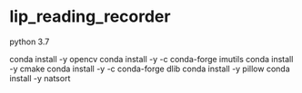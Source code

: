# lip_reading_recorder
 
python 3.7

conda install -y opencv
conda install -y -c conda-forge imutils
conda install -y cmake
conda install -y -c conda-forge dlib
conda install -y pillow
conda install -y natsort